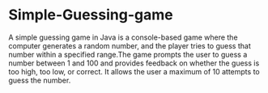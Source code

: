 # Simple-Guessing-game
A simple guessing game in Java is a console-based game where the computer generates a random number, and the player tries to guess that number within a specified range.The game prompts the user to guess a number between 1 and 100 and provides feedback on whether the guess is too high, too low, or correct. It allows the user a maximum of 10 attempts to guess the number.
